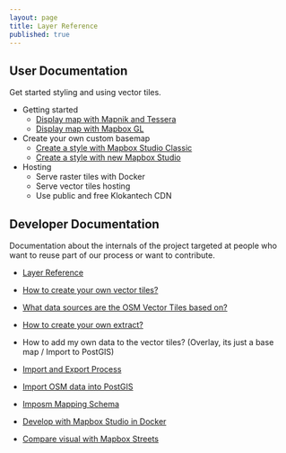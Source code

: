 ```yaml
---
layout: page
title: Layer Reference
published: true
---
```


## User Documentation

Get started styling and using vector tiles.

- Getting started
  - [Display map with Mapnik and Tessera](/docs/get-started.html)
  - [Display map with Mapbox GL](/docs/display-map-with-mapbox-gl.html)
- Create your own custom basemap
  - [Create a style with Mapbox Studio Classic](/docs/create-map-with-mapbox-studio-classic.html)
  - [Create a style with new Mapbox Studio](/docs/create-map-with-mapbox-studio.html)
- Hosting
  - Serve raster tiles with Docker
  - Serve vector tiles hosting
  - Use public and free Klokantech CDN

## Developer Documentation

Documentation about the internals of the project targeted at people
who want to reuse part of our process or want to contribute.

- [Layer Reference](/docs/layer-reference.html)
- [How to create your own vector tiles?](/docs/own-vector-tiles.html)
- [What data sources are the OSM Vector Tiles based on?](/docs/data-sources.html)
- [How to create your own extract?](/docs/extracts.html)
- How to add my own data to the vector tiles? (Overlay, its just a base map / Import to PostGIS)

- [Import and Export Process](/docs/docker-based-process.html)
- [Import OSM data into PostGIS](/docs/import.html)
- [Imposm Mapping Schema](/docs/imposm-schema.html)
- [Develop with Mapbox Studio in Docker](/docs/mapbox-studio-in-docker.html)
- [Compare visual with Mapbox Streets](/docs/compare-visual.html)
